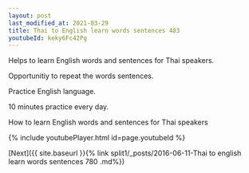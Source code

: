 ```yaml
---
layout: post
last_modified_at: 2021-03-29
title: Thai to English learn words sentences 483 
youtubeId: keky6Fc42Pg
---
```

 
 
Helps to learn English words and sentences for Thai speakers.

Opportunitiy to repeat the words sentences. 

Practice English language. 
 
10 minutes practice every day. 
 
How to learn English words and sentences for Thai speakers 
 
{% include youtubePlayer.html id=page.youtubeId %}
 
 
[Next]({{ site.baseurl }}{% link  split1/_posts/2016-06-11-Thai to english learn words sentences 780 .md%})
 
